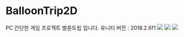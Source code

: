 # BalloonTrip2D
PC 간단한 게임 프로젝트 벌룬트립 입니다.  유니티 버전 : 2018.2.6f1
<img src="https://user-images.githubusercontent.com/42706180/45270414-36324580-b4d8-11e8-8d17-56f21326e45c.png">
<img src="https://user-images.githubusercontent.com/42706180/45270415-38949f80-b4d8-11e8-9965-0e5374b7f3fa.png">
<img src="https://user-images.githubusercontent.com/42706180/45270418-3a5e6300-b4d8-11e8-9781-2898a85622be.png">
